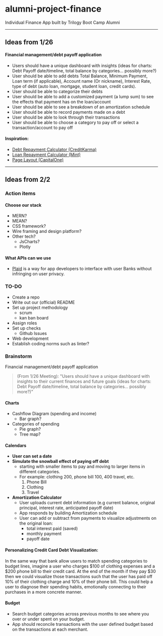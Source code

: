 # alumni-project-finance
Individual Finance App  built by Trilogy Boot Camp Alumni

---

## Ideas from 1/26
#### Financial management/debt payoff application
- Users should have a unique dashboard with insights (ideas for charts: Debt Payoff date/timeline, total balance by categories… possibly more?)
- User should be able to add debts Total Balance, Minimum Payment,  Loan term (if applicable), Account name (Or nickname), Interest Rate, type of debt (auto loan, mortgage, student loan, credit cards).
- User should be able to categorize their debts  
- User should be able to add a customized payment (a lump sum) to see the effects that payment has on the loan/account
- User should be able to see a breakdown of an amortization schedule
- User should be able to record payments made on a debt
- User should be able to look through their transactions
- User should be able to choose a category to pay off or select a transaction/account to pay off
	
#### Inspiration: 
- [Debt Repayment Calculator (CreditKarma)](https://www.creditkarma.com/calculators/debtrepayment)
- [Loan Repayment Calculator (Mint)](https://mint.intuit.com/resources/loan-calculator/)
- [Page Layout (CapitalOne)](https://www.capitalone.com/credit-cards/benefits/)

---

## Ideas from 2/2

### Action items
#### Choose our stack
- MERN?
- MEAN?
- CSS framework?
- Wire framing and design platform?
- Other tech? 
    - JsCharts?
    - Plotly

#### What APIs can we use
- [Plaid](https://plaid.com) is a way for app developers to interface with user Banks without infringing on user privacy.
 
### TO-DO
- Create a repo
- Write out our (official) README
- Set up project methodology
    - scrum
    - kan ban board
- Assign roles
- Set up checks
    - Github Issues
- Web development
- Establish coding norms such as linter?

### Brainstorm
Financial management/debt payoff application
> (From 1/26 Meeting): "Users should have a unique dashboard with insights to their current finances and future goals (ideas for charts: Debt Payoff date/timeline, total balance by categories… possibly more?)"

#### Charts
- Cashflow Diagram (spending and income)
    - Bar graph?
- Categories of spending 
    - Pie graph?
    - Tree map?

#### Calendars
- **User can set a date**
- **Simulate the snowball effect of paying off debt**
    - starting with smaller items to pay and moving to larger items in different categories. 
    - For example: clothing 200, phone bill 100, 400 travel, etc.
        1. Phone Bill
        2. Clothing
        3. Travel
- **Amortization Calculator**
    - User uploads current debt information (e.g current balance, original principal, interest rate, anticipated payoff date)
    - App responds by building Amortization schedule
    - User can add or subtract from payments to visualize adjustments on the original loan:
        - total interest paid (saved)
        - monthly payment
        - payoff date

#### Personalizing Credit Card Debt Visualization:
In the same way that bank allow users to match spending categories to budget lines, imagine a user who charges $100 of clothing expenses and a $200 phone bill to their credit card. At the end of the month if they pay $30 then we could visualize those transactions such that the user has paid off 10% of their clothing charge and 10% of their phone bill. This could help a user to diagnose their spending habits, emotionally connecting to their purchases in a more concrete manner.

#### Budget
- Search budget categories across previous months to see where you over or under spent on your budget.
- App should reconcile transactions with the user defined budget based on the transactions at each merchant.

